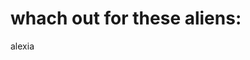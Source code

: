 <!doctype html>

<html lang="en">

<head>
<title>Alens</title>
<link rel="stylesheet" href="style.css">
</head>

<body>

<h1>whach out for these aliens:</h1>
<P>alexia<p>

<script src="js/scripts.js"></script>

<body>
</html>
